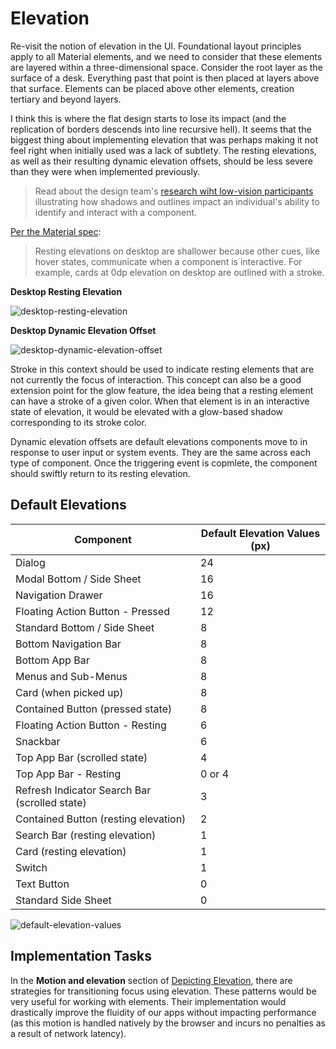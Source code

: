 # Elevation

Re-visit the notion of elevation in the UI. Foundational layout principles apply to all Material elements, and we need to consider that these elements are layered within a three-dimensional space. Consider the root layer as the surface of a desk. Everything past that point is then placed at layers above that surface. Elements can be placed above other elements, creation tertiary and beyond layers.

I think this is where the flat design starts to lose its impact (and the replication of borders descends into line recursive hell). It seems that the biggest thing about implementing elevation that was perhaps making it not feel right when initially used was a lack of subtlety. The resting elevations, as well as their resulting dynamic elevation offsets, should be less severe than they were when implemented previously.

> Read about the design team's [research wiht low-vision participants](https://material.io/design/environment/light-shadows.html#research) illustrating how shadows and outlines impact an individual's ability to identify and interact with a component.

[Per the Material spec](https://material.io/design/environment/elevation.html#elevation-in-material-design):

> Resting elevations on desktop are shallower because other cues, like hover states, communicate when a component is interactive. For example, cards at 0dp elevation on desktop are outlined with a stroke.

**Desktop Resting Elevation**  

![desktop-resting-elevation](https://lh3.googleusercontent.com/lg7Rz0Ji-yv2fpd1wo7SRkWvseJEmBndg0vicbmF6N6OW_D7YPGeQOIxzfIs8anpg5umfzCfLSPMikyEZUvjt5WOrFwD60AgyIxMAg=w1064-v0)

**Desktop Dynamic Elevation Offset**

![desktop-dynamic-elevation-offset](https://lh3.googleusercontent.com/IGup0QloUkkozMfTPbOYOCjUZrfaeNUMLKRBJ6fLBgSUj0_WnzNNy1GsyUijEJyEqDYGqbEW1G3UFO3XOLdZcfd278WCK01TWMOlWQ=w1064-v0)

Stroke in this context should be used to indicate resting elements that are not currently the focus of interaction. This concept can also be a good extension point for the glow feature, the idea being that a resting element can have a stroke of a given color. When that element is in an interactive state of elevation, it would be elevated with a glow-based shadow corresponding to its stroke color.

Dynamic elevation offsets are default elevations components move to in response to user input or system events. They are the same across each type of component. Once the triggering event is copmlete, the component should swiftly return to its resting elevation.

## Default Elevations

Component | Default Elevation Values (px)
----------|------------------------------
Dialog | 24
Modal Bottom / Side Sheet | 16
Navigation Drawer | 16
Floating Action Button - Pressed | 12
Standard Bottom / Side Sheet | 8
Bottom Navigation Bar | 8
Bottom App Bar | 8
Menus and Sub-Menus | 8
Card (when picked up) | 8
Contained Button (pressed state) | 8
Floating Action Button - Resting | 6
Snackbar | 6
Top App Bar (scrolled state) | 4
Top App Bar - Resting | 0 or 4
Refresh Indicator Search Bar (scrolled state) | 3
Contained Button (resting elevation) | 2
Search Bar (resting elevation) | 1
Card (resting elevation) | 1
Switch | 1
Text Button | 0
Standard Side Sheet | 0

![default-elevation-values](https://lh3.googleusercontent.com/pEk_CLv7V6MroLmKY5rA5nCknpKI0ltFZn5yypHiAt0zJzWd5frkMaj2VXWpQmcPtoA_8P-2n0wg9I4JgCWSOKN5nUSgN7IActWvZw=w1064-v0)

## Implementation Tasks

In the **Motion and elevation** section of [Depicting Elevation](https://material.io/design/environment/elevation.html#depicting-elevation), there are strategies for transitioning focus using elevation. These patterns would be very useful for working with elements. Their implementation would drastically improve the fluidity of our apps without impacting performance (as this motion is handled natively by the browser and incurs no penalties as a result of network latency).

